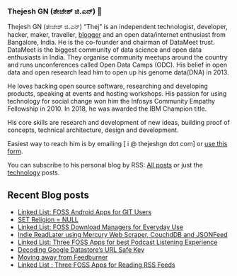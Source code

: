 ### Thejesh GN (ತೇಜೇಶ್ ಜಿ.ಎನ್) 👋

Thejesh GN (ತೇಜೇಶ್ ಜಿ.ಎನ್) “Thej” is an independent technologist, developer, hacker, maker, traveller, [blogger](https://thejeshgn.com/) and an open data/internet enthusiast from Bangalore, India. He is the co-founder and chairman of DataMeet trust. DataMeet is the biggest community of data science and open data enthusiasts in India. They organise community meetups around the country and runs unconferences called Open Data Camps (ODC). His belief in open data and open research lead him to open up his genome data(DNA) in 2013.

He loves hacking open source software, researching and developing products, speaking at events and hosting workshops. His passion for using technology for social change won him the Infosys Community Empathy Fellowship in 2010. In 2018, he was awarded the IBM Champion title.

His core skills are research and development of new ideas, building proof of concepts, technical architecture, design and development.

Easiest way to reach him is by emailing [ i @ thejeshgn dot com] or [use this form](https://thejeshgn.com/contact/).

You can subscribe to his personal blog by RSS: [All posts](https://thejeshgn.com/feed) or just the [technology](https://thejeshgn.com/category/technology/feed/) posts.

## Recent Blog posts
<!-- BLOG-POST-LIST:START -->
- [Linked List: FOSS Android Apps for GIT Users](https://thejeshgn.com/2021/03/03/linked-list-foss-android-apps-for-git-users/)
- [SET Religion = NULL](https://thejeshgn.com/2021/02/28/set-religion-null/)
- [Linked List: FOSS Download Managers for Everyday Use](https://thejeshgn.com/2021/02/24/linked-list-foss-download-managers-for-everyday-use/)
- [Indie ReadLater using Mercury Web Scraper, CouchdDB and JSONFeed](https://thejeshgn.com/2021/02/22/indie-readlater-using-mercury-web-scraper-couchddb-and-jsonfeed/)
- [Linked List: Three FOSS Apps for best Podcast Listening Experience](https://thejeshgn.com/2021/02/17/linked-list-three-foss-apps-for-best-podcast-listening-experience/)
- [Decoding Google Datastore’s URL Safe Key](https://thejeshgn.com/2021/02/15/decoding-google-datastores-url-safe-key/)
- [Moving away from Feedburner](https://thejeshgn.com/2021/02/12/moving-away-from-feedburner/)
- [Linked List : Three FOSS Apps for Reading RSS Feeds](https://thejeshgn.com/2021/02/10/linked-list-three-foss-apps-for-reading-rss-feeds/)
<!-- BLOG-POST-LIST:END -->

